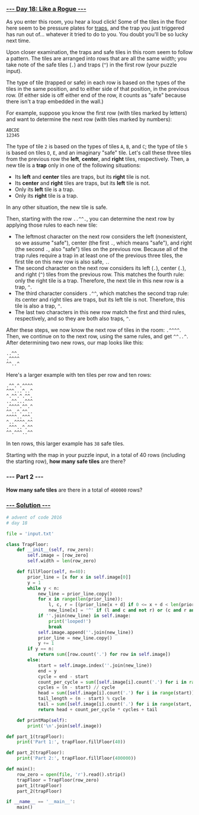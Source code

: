 ### [--- Day 18: Like a Rogue ---](https://adventofcode.com/2016/day/18)

As you enter this room, you hear a loud click! Some of the tiles in the floor here seem to be pressure plates for [traps](https://nethackwiki.com/wiki/Trap), and the trap you just triggered has run out of... whatever it tried to do to you. You doubt you'll be so lucky next time.

Upon closer examination, the traps and safe tiles in this room seem to follow a pattern. The tiles are arranged into rows that are all the same width; you take note of the safe tiles (`.`) and traps (`^`) in the first row (your puzzle input).

The type of tile (trapped or safe) in each row is based on the types of the tiles in the same position, and to either side of that position, in the previous row. (If either side is off either end of the row, it counts as "safe" because there isn't a trap embedded in the wall.)

For example, suppose you know the first row (with tiles marked by letters) and want to determine the next row (with tiles marked by numbers):

```
ABCDE
12345
```

The type of tile `2` is based on the types of tiles `A`, `B`, and `C`; the type of tile `5` is based on tiles `D`, `E`, and an imaginary "safe" tile. Let's call these three tiles from the previous row the **left**, **center**, and **right** tiles, respectively. Then, a new tile is a **trap** only in one of the following situations:

 - Its **left** and **center** tiles are traps, but its **right** tile is not.
 - Its **center** and **right** tiles are traps, but its **left** tile is not.
 - Only its **left** tile is a trap.
 - Only its **right** tile is a trap.

In any other situation, the new tile is safe.

Then, starting with the row `..^^.`, you can determine the next row by applying those rules to each new tile:

 - The leftmost character on the next row considers the left (nonexistent, so we assume "safe"), center (the first `.`, which means "safe"), and right (the second `.`, also "safe") tiles on the previous row. Because all of the trap rules require a trap in at least one of the previous three tiles, the first tile on this new row is also safe, `.`.
 - The second character on the next row considers its left (`.`), center (`.`), and right (`^`) tiles from the previous row. This matches the fourth rule: only the right tile is a trap. Therefore, the next tile in this new row is a trap, `^`.
 - The third character considers `.^^`, which matches the second trap rule: its center and right tiles are traps, but its left tile is not. Therefore, this tile is also a trap, `^`.
 - The last two characters in this new row match the first and third rules, respectively, and so they are both also traps, `^`.

After these steps, we now know the next row of tiles in the room: `.^^^^`. Then, we continue on to the next row, using the same rules, and get `^^..^`. After determining two new rows, our map looks like this:

```
..^^.
.^^^^
^^..^
```

Here's a larger example with ten tiles per row and ten rows:

```
.^^.^.^^^^
^^^...^..^
^.^^.^.^^.
..^^...^^^
.^^^^.^^.^
^^..^.^^..
^^^^..^^^.
^..^^^^.^^
.^^^..^.^^
^^.^^^..^^
```

In ten rows, this larger example has `38` safe tiles.

Starting with the map in your puzzle input, in a total of 40 rows (including the starting row), **how many safe tiles** are there?

### --- Part 2 ---

**How many safe tiles** are there in a total of `400000` rows?

### [--- Solution ---](day-18.py)
```Python
# advent of code 2016
# day 18

file = 'input.txt'

class TrapFloor:
    def __init__(self, row_zero):
        self.image = [row_zero]
        self.width = len(row_zero)

    def fillFloor(self, n=40):
        prior_line = [x for x in self.image[0]]
        y = 1
        while y < n:
            new_line = prior_line.copy()
            for x in range(len(prior_line)):
                l, c, r = [(prior_line[x + d] if 0 <= x + d < len(prior_line) else '.') == '^' for d in [-1, 0, 1]]
                new_line[x] = '^' if (l and c and not r) or (c and r and not l) or (l and not r and not c) or (r and not c and not l) else '.'
            if ''.join(new_line) in self.image:
                print('looped!')                
                break
            self.image.append(''.join(new_line))
            prior_line = new_line.copy()
            y += 1
        if y == n:
            return sum([row.count('.') for row in self.image])
        else:
            start = self.image.index(''.join(new_line))
            end = y
            cycle = end - start
            count_per_cycle = sum([self.image[i].count('.') for i in range(start, end)])
            cycles = (n - start) // cycle
            head = sum([self.image[i].count('.') for i in range(start)])
            tail_length = (n - start) % cycle
            tail = sum([self.image[i].count('.') for i in range(start, start + tail_length)])
            return head + count_per_cycle * cycles + tail

    def printMap(self):
        print('\n'.join(self.image))

def part_1(trapFloor):
    print('Part 1:', trapFloor.fillFloor(40))

def part_2(trapFloor):
    print('Part 2:', trapFloor.fillFloor(400000))

def main():
    row_zero = open(file, 'r').read().strip()
    trapFloor = TrapFloor(row_zero)
    part_1(trapFloor)
    part_2(trapFloor)

if __name__ == '__main__':
    main()
```
